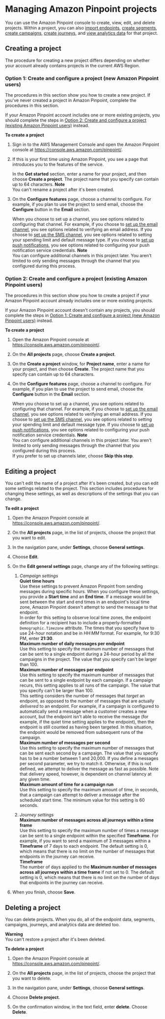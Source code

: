 # Managing Amazon Pinpoint projects<a name="projects-manage"></a>

You can use the Amazon Pinpoint console to create, view, edit, and delete projects\. Within a project, you can also [import endpoints](segments-importing.md), [create segments](segments-building.md), [create campaigns](campaigns.md), [create journeys](journeys-create.md), and [view analytics data](analytics-charts.md) for that project\.

## Creating a project<a name="projects-manage-create"></a>

The procedure for creating a new project differs depending on whether your account already contains projects in the current AWS Region\.

### Option 1: Create and configure a project \(new Amazon Pinpoint users\)<a name="projects-manage-create-new-user"></a>

The procedures in this section show you how to create a new project\. If you've never created a project in Amazon Pinpoint, complete the procedures in this section\.

If your Amazon Pinpoint account includes one or more existing projects, you should complete the steps in [Option 2: Create and configure a project \(existing Amazon Pinpoint users\)](#projects-manage-create-existing-user) instead\.

**To create a project**

1. Sign in to the AWS Management Console and open the Amazon Pinpoint console at [https://console\.aws\.amazon\.com/pinpoint/](https://console.aws.amazon.com/pinpoint/)\.

1. If this is your first time using Amazon Pinpoint, you see a page that introduces you to the features of the service\.

   In the **Get started** section, enter a name for your project, and then choose **Create a project**\. The project name that you specify can contain up to 64 characters\.
**Note**  
You can't rename a project after it's been created\.

1. On the **Configure features** page, choose a channel to configure\. For example, if you plan to use the project to send email, choose the **Configure** button in the **Email** section\.

   When you choose to set up a channel, you see options related to configuring that channel\. For example, if you choose to [set up the email channel](channels-email-setup.md), you see options related to verifying an email address\. If you choose to [set up the SMS channel](channels-sms-setup.md), you see options related to setting your spending limit and default message type\. If you choose to [set up push notifications](channels-push-setup.md), you see options related to configuring your push notification service credentials\.
**Note**  
You can configure additional channels in this project later\. You aren't limited to only sending messages through the channel that you configured during this process\.

### Option 2: Create and configure a project \(existing Amazon Pinpoint users\)<a name="projects-manage-create-existing-user"></a>

The procedures in this section show you how to create a project if your Amazon Pinpoint account already includes one or more existing projects\.

If your Amazon Pinpoint account doesn't contain any projects, you should complete the steps in [Option 1: Create and configure a project \(new Amazon Pinpoint users\)](#projects-manage-create-new-user) instead\.

**To create a project**

1. Open the Amazon Pinpoint console at [https://console\.aws\.amazon\.com/pinpoint/](https://console.aws.amazon.com/pinpoint/)\.

1. On the **All projects** page, choose **Create a project**\.

1. On the **Create a project** window, for **Project name**, enter a name for your project, and then choose **Create**\. The project name that you specify can contain up to 64 characters\.

1. On the **Configure features** page, choose a channel to configure\. For example, if you plan to use the project to send email, choose the **Configure** button in the **Email** section\.

   When you choose to set up a channel, you see options related to configuring that channel\. For example, if you choose to [set up the email channel](channels-email-setup.md), you see options related to verifying an email address\. If you choose to [set up the SMS channel](channels-sms-setup.md), you see options related to setting your spending limit and default message type\. If you choose to [set up push notifications](channels-push-setup.md), you see options related to configuring your push notification service credentials\.
**Note**  
You can configure additional channels in this project later\. You aren't limited to only sending messages through the channel that you configured during this process\.  
If you prefer to set up channels later, choose **Skip this step**\.

## Editing a project<a name="projects-manage-edit"></a>

You can't edit the name of a project after it's been created, but you can edit some settings related to the project\. This section includes procedures for changing these settings, as well as descriptions of the settings that you can change\.

**To edit a project**

1. Open the Amazon Pinpoint console at [https://console\.aws\.amazon\.com/pinpoint/](https://console.aws.amazon.com/pinpoint/)\.

1. On the **All projects** page, in the list of projects, choose the project that you want to edit\.

1. In the navigation pane, under **Settings**, choose **General settings**\.

1. Choose **Edit**\.

1. On the **Edit general settings** page, change any of the following settings:

   1. *Campaign settings*  
**Quiet time hours**  
Use these settings to prevent Amazon Pinpoint from sending messages during specific hours\. When you configure these settings, you provide a **Start time** and an **End time**\. If a message would be sent between the start and end times in an endpoint's local time zone, Amazon Pinpoint doesn't attempt to send the message to that endpoint\.  
In order for this setting to observe local time zones, the endpoint definition for a recipient has to include a properly\-formatted `Demographic.Timezone` attribute\.
The times that you specify have to use 24\-hour notation and be in *HH:MM* format\. For example, for 9:30 PM, enter **21:30**\.  
**Maximum number of daily messages per endpoint**  
Use this setting to specify the maximum number of messages that can be sent to a single endpoint during a 24\-hour period by all the campaigns in the project\. The value that you specify can't be larger than 100\.   
**Maximum number of messages per endpoint**  
Use this setting to specify the maximum number of messages that can be sent to a single endpoint by each campaign\. If a campaign recurs, this setting applies to all runs of the campaign\. The value that you specify can't be larger than 100\.  
This setting considers the number of messages that *target* an endpoint, as opposed to the number of messages that are actually *delivered* to an endpoint\. For example, if a campaign is configured to automatically send a message when a customer creates a new account, but the endpoint isn't able to receive the message \(for example, if the quiet time setting applies to the endpoint\), then the endpoint is still counted as having been targeted\. In this situation, the endpoint would be removed from subsequent runs of the campaign\.  
**Maximum number of messages per second**  
Use this setting to specify the maximum number of messages that can be sent each second by a campaign\. The value that you specify has to be a number between 1 and 20,000\. If you define a messages per second parameter, we try to match it\. Otherwise, if this is not defined, we attempt to deliver the message as fast as possible\. Note that delivery speed, however, is dependent on channel latency at any given time\.  
**Maximum amount of time for a campaign run**  
Use this setting to specify the maximum amount of time, in seconds, that a campaign can attempt to deliver a message after the scheduled start time\. The minimum value for this setting is 60 seconds\.

   1. *Journey settings*  
**Maximum number of messages across all journeys within a time frame**  
Use this setting to specify the maximum number of times a message can be sent to a single endpoint within the specified **Timeframe**\. For example, if you want to send a maximum of 3 messages within a **Timeframe** of 7 days to each endpoint\. The default setting is 0, which means that there is no limit on the number of messages that endpoints in the journey can receive\.   
**Timeframe**  
The number of days applied to the **Maximum number of messages across all journeys within a time frame** if not set to 0\. The default setting is 0, which means that there is no limit on the number of days that endpoints in the journey can receive\. 

1. When you finish, choose **Save**\.

## Deleting a project<a name="projects-manage-delete"></a>

You can delete projects\. When you do, all of the endpoint data, segments, campaigns, journeys, and analytics data are deleted too\.

**Warning**  
You can't restore a project after it's been deleted\.

**To delete a project**

1. Open the Amazon Pinpoint console at [https://console\.aws\.amazon\.com/pinpoint/](https://console.aws.amazon.com/pinpoint/)\.

1. On the **All projects** page, in the list of projects, choose the project that you want to delete\.

1. In the navigation pane, under **Settings**, choose **General settings**\.

1. Choose **Delete project**\.

1. On the confirmation window, in the text field, enter **delete**\. Choose **Delete**\.